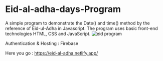 # Eid-al-adha-days-Program
A simple program to demonstrate the Date() and time() method by the reference of Eid-ul-Adha in Javascript.
The program uses basic front-end technologies HTML, CSS and JavaScript.
![eid program](https://user-images.githubusercontent.com/99191648/177491070-43377fe6-3189-4fd2-9d2d-7bd1834e3faf.PNG)

Authentication & Hosting : Firebase

Here you go : <a style="color: blue;" herf="https://eid-al-adha.netlify.app/">https://eid-al-adha.netlify.app/</a>
